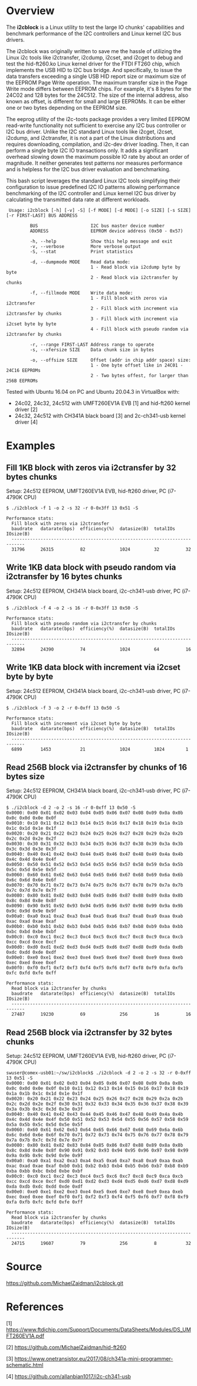 
# Overview

The **i2cblock** is a Linux utility to test the large IO chunks' capabilities
and benchmark performance of the I2C controllers and Linux kernel I2C bus
drivers.

The i2cblock was originally written to save me the hassle of utilizing the
Linux i2c tools like i2ctransfer, i2cdump, i2cset, and i2cget to debug and test
the hid-ft260.ko Linux kernel driver for the FTDI FT260 chip, which implements
the USB HID to I2C bus bridge. And specifically, to issue the data transfers
exceeding a single USB HID report size or maximum size of the EEPROM Page Write
operation. The maximum transfer size in the Page Write mode differs between
EEPROM chips. For example, it's 8 bytes for the 24C02 and 128 bytes for the
24C512. The size of the internal address, also known as offset, is different
for small and large EEPROMs. It can be either one or two bytes depending on
the EEPROM size.

The eeprog utility of the i2c-toots package provides a very limited EEPROM
read-write functionality not sufficient to exercise any I2C bus controller or
I2C bus driver. Unlike the I2C standard Linux tools like i2cget, i2cset,
i2cdump, and i2ctransfer, it is not a part of the Linux distributions and
requires downloading, compilation, and i2c-dev driver loading. Then, it can
perform a single byte I2C IO transactions only. It adds a significant overhead
slowing down the maximum possible IO rate by about an order of magnitude. It
neither generates test patterns nor measures performance and is helpless for
the I2C bus driver evaluation and benchmarking.

This bash script leverages the standard Linux I2C tools simplifying their
configuration to issue predefined I2C IO patterns allowing performance
benchmarking of the I2C controller and Linux kernel I2C bus driver by
calculating the transmitted data rate at different workloads.

```
 Usage: i2cblock [-h] [-v] -S] [-f MODE] [-d MODE] [-o SIZE] [-s SIZE] [-r FIRST-LAST] BUS ADDRESS

         BUS                    I2C bus master device number
         ADDRESS                EEPROM device address (0x50 - 0x57)

         -h, --help             Show this help message and exit
         -v, --verbose          More verbose output
         -S, --stat             Print statistics

         -d, --dumpmode MODE    Read data mode:
                                1 - Read block via i2cdump byte by byte
                                2 - Read block via i2ctransfer by chunks

         -f, --fillmode MODE    Write data mode:
                                1 - Fill block with zeros via i2ctransfer
                                2 - Fill block with increment via i2ctransfer by chunks
                                3 - Fill block with increment via i2cset byte by byte
                                4 - Fill block with pseudo random via i2ctransfer by chunks

         -r, --range FIRST-LAST Address range to operate
         -s, --xfersize SIZE    Data chunk size in bytes

         -o, --offsize SIZE     Offset (addr in chip addr space) size:
                                1 - One byte offset like in 24C01 - 24C16 EEPROMs
                                2 - Two bytes offest, for larger than 256B EEPROMs
```

Tested with Ubuntu 16.04 on PC and Ubuntu 20.04.3 in VirtualBox with:
- 24c02, 24c32, 24c512 with UMFT260EV1A EVB [1] and hid-ft260 kernel driver [2]
- 24c32, 24c512  with CH341A black board [3] and 2c-ch341-usb kernel driver [4]

# Examples

## Fill 1KB block with zeros via i2ctransfer by 32 bytes chunks
Setup: 24c512 EEPROM, UMFT260EV1A EVB, hid-ft260 driver, PC (i7-4790K CPU)
```
$ ./i2cblock -f 1 -o 2 -s 32 -r 0-0x3ff 13 0x51 -S

Performance stats:
  Fill block with zeros via i2ctransfer
  baudrate   datarate(bps)  efficiency(%)  datasize(B)  totalIOs    IOsize(B)
  ---------------------------------------------------------------------------
  31796      26315          82             1024         32          32
```

## Write 1KB data block with pseudo random via i2ctransfer by 16 bytes chunks
Setup: 24c512 EEPROM, CH341A black board, i2c-ch341-usb driver, PC (i7-4790K CPU)
```
$ ./i2cblock -f 4 -o 2 -s 16 -r 0-0x3ff 13 0x50 -S

Performance stats:
  Fill block with pseudo random via i2ctransfer by chunks
  baudrate   datarate(bps)  efficiency(%)  datasize(B)  totalIOs    IOsize(B)
  ---------------------------------------------------------------------------
  32894      24390          74             1024         64          16
```

## Write 1KB data block with increment via i2cset byte by byte
Setup: 24c512 EEPROM, CH341A black board, i2c-ch341-usb driver, PC (i7-4790K CPU)
```
$ ./i2cblock -f 3 -o 2 -r 0-0xff 13 0x50 -S

Performance stats:
  Fill block with increment via i2cset byte by byte
  baudrate   datarate(bps)  efficiency(%)  datasize(B)  totalIOs    IOsize(B)
  ---------------------------------------------------------------------------
  6899       1453           21             1024         1024        1
```

## Read 256B block via i2ctransfer by chunks of 16 bytes size
Setup: 24c512 EEPROM, CH341A black board, i2c-ch341-usb driver, PC (i7-4790K CPU)
```
$ ./i2cblock -d 2 -o 2 -s 16 -r 0-0xff 13 0x50 -S
0x0000: 0x00 0x01 0x02 0x03 0x04 0x05 0x06 0x07 0x08 0x09 0x0a 0x0b 0x0c 0x0d 0x0e 0x0f
0x0010: 0x10 0x11 0x12 0x13 0x14 0x15 0x16 0x17 0x18 0x19 0x1a 0x1b 0x1c 0x1d 0x1e 0x1f
0x0020: 0x20 0x21 0x22 0x23 0x24 0x25 0x26 0x27 0x28 0x29 0x2a 0x2b 0x2c 0x2d 0x2e 0x2f
0x0030: 0x30 0x31 0x32 0x33 0x34 0x35 0x36 0x37 0x38 0x39 0x3a 0x3b 0x3c 0x3d 0x3e 0x3f
0x0040: 0x40 0x41 0x42 0x43 0x44 0x45 0x46 0x47 0x48 0x49 0x4a 0x4b 0x4c 0x4d 0x4e 0x4f
0x0050: 0x50 0x51 0x52 0x53 0x54 0x55 0x56 0x57 0x58 0x59 0x5a 0x5b 0x5c 0x5d 0x5e 0x5f
0x0060: 0x60 0x61 0x62 0x63 0x64 0x65 0x66 0x67 0x68 0x69 0x6a 0x6b 0x6c 0x6d 0x6e 0x6f
0x0070: 0x70 0x71 0x72 0x73 0x74 0x75 0x76 0x77 0x78 0x79 0x7a 0x7b 0x7c 0x7d 0x7e 0x7f
0x0080: 0x80 0x81 0x82 0x83 0x84 0x85 0x86 0x87 0x88 0x89 0x8a 0x8b 0x8c 0x8d 0x8e 0x8f
0x0090: 0x90 0x91 0x92 0x93 0x94 0x95 0x96 0x97 0x98 0x99 0x9a 0x9b 0x9c 0x9d 0x9e 0x9f
0x00a0: 0xa0 0xa1 0xa2 0xa3 0xa4 0xa5 0xa6 0xa7 0xa8 0xa9 0xaa 0xab 0xac 0xad 0xae 0xaf
0x00b0: 0xb0 0xb1 0xb2 0xb3 0xb4 0xb5 0xb6 0xb7 0xb8 0xb9 0xba 0xbb 0xbc 0xbd 0xbe 0xbf
0x00c0: 0xc0 0xc1 0xc2 0xc3 0xc4 0xc5 0xc6 0xc7 0xc8 0xc9 0xca 0xcb 0xcc 0xcd 0xce 0xcf
0x00d0: 0xd0 0xd1 0xd2 0xd3 0xd4 0xd5 0xd6 0xd7 0xd8 0xd9 0xda 0xdb 0xdc 0xdd 0xde 0xdf
0x00e0: 0xe0 0xe1 0xe2 0xe3 0xe4 0xe5 0xe6 0xe7 0xe8 0xe9 0xea 0xeb 0xec 0xed 0xee 0xef
0x00f0: 0xf0 0xf1 0xf2 0xf3 0xf4 0xf5 0xf6 0xf7 0xf8 0xf9 0xfa 0xfb 0xfc 0xfd 0xfe 0xff

Performance stats:
  Read block via i2ctransfer by chunks
  baudrate   datarate(bps)  efficiency(%)  datasize(B)  totalIOs    IOsize(B)
  ---------------------------------------------------------------------------
  27487      19230          69             256          16          16
```

## Read 256B block via i2ctransfer by 32 bytes chunks
Setup: 24c512 EEPROM, UMFT260EV1A EVB, hid-ft260 driver, PC (i7-4790K CPU)
```
swuser@comex-usb01:~/sw/i2cblock$ ./i2cblock -d 2 -o 2 -s 32 -r 0-0xff 13 0x51 -S
0x0000: 0x00 0x01 0x02 0x03 0x04 0x05 0x06 0x07 0x08 0x09 0x0a 0x0b 0x0c 0x0d 0x0e 0x0f 0x10 0x11 0x12 0x13 0x14 0x15 0x16 0x17 0x18 0x19 0x1a 0x1b 0x1c 0x1d 0x1e 0x1f
0x0020: 0x20 0x21 0x22 0x23 0x24 0x25 0x26 0x27 0x28 0x29 0x2a 0x2b 0x2c 0x2d 0x2e 0x2f 0x30 0x31 0x32 0x33 0x34 0x35 0x36 0x37 0x38 0x39 0x3a 0x3b 0x3c 0x3d 0x3e 0x3f
0x0040: 0x40 0x41 0x42 0x43 0x44 0x45 0x46 0x47 0x48 0x49 0x4a 0x4b 0x4c 0x4d 0x4e 0x4f 0x50 0x51 0x52 0x53 0x54 0x55 0x56 0x57 0x58 0x59 0x5a 0x5b 0x5c 0x5d 0x5e 0x5f
0x0060: 0x60 0x61 0x62 0x63 0x64 0x65 0x66 0x67 0x68 0x69 0x6a 0x6b 0x6c 0x6d 0x6e 0x6f 0x70 0x71 0x72 0x73 0x74 0x75 0x76 0x77 0x78 0x79 0x7a 0x7b 0x7c 0x7d 0x7e 0x7f
0x0080: 0x80 0x81 0x82 0x83 0x84 0x85 0x86 0x87 0x88 0x89 0x8a 0x8b 0x8c 0x8d 0x8e 0x8f 0x90 0x91 0x92 0x93 0x94 0x95 0x96 0x97 0x98 0x99 0x9a 0x9b 0x9c 0x9d 0x9e 0x9f
0x00a0: 0xa0 0xa1 0xa2 0xa3 0xa4 0xa5 0xa6 0xa7 0xa8 0xa9 0xaa 0xab 0xac 0xad 0xae 0xaf 0xb0 0xb1 0xb2 0xb3 0xb4 0xb5 0xb6 0xb7 0xb8 0xb9 0xba 0xbb 0xbc 0xbd 0xbe 0xbf
0x00c0: 0xc0 0xc1 0xc2 0xc3 0xc4 0xc5 0xc6 0xc7 0xc8 0xc9 0xca 0xcb 0xcc 0xcd 0xce 0xcf 0xd0 0xd1 0xd2 0xd3 0xd4 0xd5 0xd6 0xd7 0xd8 0xd9 0xda 0xdb 0xdc 0xdd 0xde 0xdf
0x00e0: 0xe0 0xe1 0xe2 0xe3 0xe4 0xe5 0xe6 0xe7 0xe8 0xe9 0xea 0xeb 0xec 0xed 0xee 0xef 0xf0 0xf1 0xf2 0xf3 0xf4 0xf5 0xf6 0xf7 0xf8 0xf9 0xfa 0xfb 0xfc 0xfd 0xfe 0xff

Performance stats:
  Read block via i2ctransfer by chunks
  baudrate   datarate(bps)  efficiency(%)  datasize(B)  totalIOs    IOsize(B)
  ---------------------------------------------------------------------------
  24715      19607          79             256          8           32
```

# Source
https://github.com/MichaelZaidman/i2cblock.git


# References
[1] https://www.ftdichip.com/Support/Documents/DataSheets/Modules/DS_UMFT260EV1A.pdf

[2] https://github.com/MichaelZaidman/hid-ft260

[3] https://www.onetransistor.eu/2017/08/ch341a-mini-programmer-schematic.html

[4] https://github.com/allanbian1017/i2c-ch341-usb


